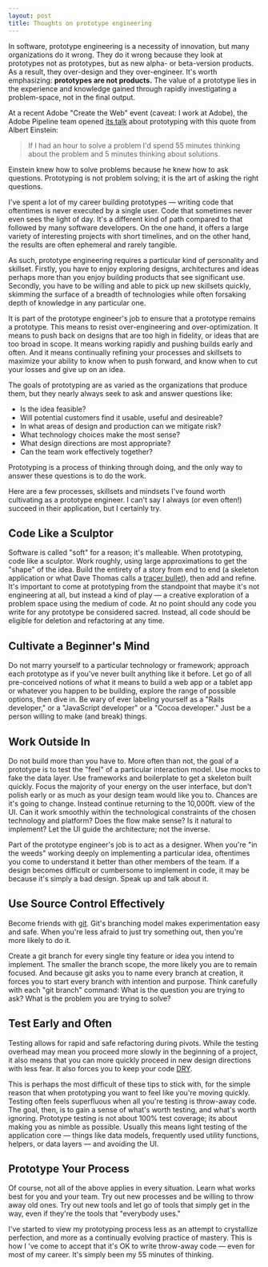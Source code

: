 ```yaml
---
layout: post
title: Thoughts on prototype engineering
---
```


In software, prototype engineering is a necessity of innovation, but many organizations do it wrong. They do it wrong because they look at prototypes not as prototypes, but as new alpha- or beta-version products. As a result, they over-design and they over-engineer. It's worth emphasizing: **prototypes are not products.** The value of a prototype lies in the experience and knowledge gained through rapidly investigating a problem-space, not in the final output. 

At a recent Adobe "Create the Web" event (caveat: I work at Adobe), the Adobe Pipeline team opened [its talk](http://www.youtube.com/watch?v=IiXnazocB30) about prototyping with this quote from Albert Einstein:

> If I had an hour to solve a problem I'd spend 55 minutes thinking about the problem and 5 minutes thinking about solutions.

Einstein knew how to solve problems because he knew how to ask questions. Prototyping is not problem solving; it is the art of asking the right questions.

I've spent a lot of my career building prototypes &mdash; writing code that oftentimes is never executed by a single user. Code that sometimes never even sees the light of day. It's a different kind of path compared to that followed by many software developers. On the one hand, it offers a large variety of interesting projects with short timelines, and on the other hand, the results are often ephemeral and rarely tangible. 

As such, prototype engineering requires a particular kind of personality and skillset. Firstly, you have to enjoy exploring designs, architectures and ideas perhaps more than you enjoy building products that see significant use. Secondly, you have to be willing and able to pick up new skillsets quickly, skimming the surface of a breadth of technologies while often forsaking depth of knowledge in any particular one.

It is part of the prototype engineer's job to ensure that a prototype remains a prototype. This means to resist over-engineering and over-optimization. It means to push back on designs that are too high in fidelity, or ideas that are too broad in scope. It means working rapidly and pushing builds early and often. And it means continually refining your processes and skillsets to maximize your ability to know when to push forward, and know when to cut your losses and give up on an idea.

The goals of prototyping are as varied as the organizations that produce them, but they nearly always seek to ask and answer questions like:

* Is the idea feasible?
* Will potential customers find it usable, useful and desireable?
* In what areas of design and production can we mitigate risk?
* What technology choices make the most sense?
* What design directions are most appropriate?
* Can the team work effectively together?

Prototyping is a process of thinking through doing, and the only way to answer these questions is to do the work.

Here are a few processes, skillsets and mindsets I've found worth cultivating as a prototype engineer. I can't say I always (or even often!) succeed in their application, but I certainly try.

Code Like a Sculptor
--------------------
Software is called "soft" for a reason; it's malleable. When prototyping, code like a sculptor. Work roughly, using large approximations to get the "shape" of the idea. Build the entirety of a story from end to end (a skeleton application or what Dave Thomas calls a [tracer bullet](http://www.artima.com/intv/tracerP.html)), then add and refine. It's important to come at prototyping from the standpoint that maybe it's not engineering at all, but instead a kind of play &mdash; a creative exploration of a problem space using the medium of code. At no point should any code you write for any prototype be considered sacred. Instead, all code should be eligible for deletion and refactoring at any time.

Cultivate a Beginner's Mind
---------------------------
Do not marry yourself to a particular technology or framework; approach each prototype as if you've never built anything like it before. Let go of all pre-conceived notions of what it means to build a web app or a tablet app or whatever you happen to be building, explore the range of possible options, then dive in. Be wary of ever labeling yourself as a "Rails developer," or a "JavaScript developer" or a "Cocoa developer." Just be a person willing to make (and break) things.

Work Outside In
---------------
Do not build more than you have to. More often than not, the goal of a prototype is to test the "feel" of a particular interaction model. Use mocks to fake the data layer. Use frameworks and boilerplate to get a skeleton built quickly. Focus the majority of your energy on the user interface, but don't polish early or as much as your design team would like you to. Chances are it's going to change. Instead continue returning to the 10,000ft. view of the UI. Can it work smoothly within the technological constraints of the chosen technology and platform? Does the flow make sense? Is it natural to implement? Let the UI guide the architecture; not the inverse.

Part of the prototype engineer's job is to act as a designer. When you're "in the weeds" working deeply on implementing a particular idea, oftentimes you come to understand it better than other members of the team. If a design becomes difficult or cumbersome to implement in code, it may be because it's simply a bad design. Speak up and talk about it.

Use Source Control Effectively
------------------------------
Become friends with [git](http://git-scm.com/). Git's branching model makes experimentation easy and safe. When you're less afraid to just try something out, then you're more likely to do it. 

Create a git branch for every single tiny feature or idea you intend to implement. The smaller the branch scope, the more likely you are to remain focused. And because git asks you to name every branch at creation, it forces you to start every branch with intention and purpose. Think carefully with each "git branch" command: What is the question you are trying to ask? What is the problem you are trying to solve?

Test Early and Often
--------------------
Testing allows for rapid and safe refactoring during pivots. While the testing overhead may mean you proceed more slowly in the beginning of a project, it also means that you can more quickly proceed in new design directions with less fear. It also forces you to keep your code [DRY](http://en.wikipedia.org/wiki/Don't_repeat_yourself).

This is perhaps the most difficult of these tips to stick with, for the simple reason that when prototyping you want to feel like you're moving quickly. Testing often feels superfluous when all you're testing is throw-away code. The goal, then, is to gain a sense of what's worth testing, and what's worth ignoring. Prototype testing is not about 100% test coverage; its about making you as nimble as possible. Usually this means light testing of the application core &mdash; things like data models, frequently used utility functions, helpers, or data layers &mdash; and avoiding the UI.

Prototype Your Process
----------------------
Of course, not all of the above applies in every situation. Learn what works best for you and your team. Try out new processes and be willing to throw away old ones. Try out new tools and let go of tools that simply get in the way, even if they're the tools that "everybody uses."

I've started to view my prototyping process less as an attempt to crystallize perfection, and more as a continually evolving practice of mastery. This is how I 've come to accept that it's OK to write throw-away code &mdash; even for most of my career. It's simply been my 55 minutes of thinking.
